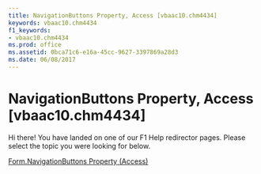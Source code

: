 ```yaml
---
title: NavigationButtons Property, Access [vbaac10.chm4434]
keywords: vbaac10.chm4434
f1_keywords:
- vbaac10.chm4434
ms.prod: office
ms.assetid: 0bca71c6-e16a-45cc-9627-3397869a28d3
ms.date: 06/08/2017
---
```



# NavigationButtons Property, Access [vbaac10.chm4434]

Hi there! You have landed on one of our F1 Help redirector pages. Please select the topic you were looking for below.

[Form.NavigationButtons Property (Access)](http://msdn.microsoft.com/library/23af1adc-67e9-b39d-772b-ddecf159f861%28Office.15%29.aspx)

